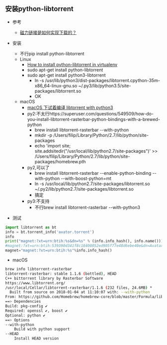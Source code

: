## 安装python-libtorrent

- 参考
    - [磁力链接是如何实现下载的？](http://www.aneasystone.com/archives/2015/05/how-does-magnet-link-work.html)

- 安装
    - 不行pip install python-libtorrent
    - Linux
        - [How to install python-libtorrent in virtualenv](http://dreamingpotato.com/2015/11/21/how-to-install-python-libtorrent-in-virtualenv/)
        - sudo apt-get install python-libtorrent
        - sudo apt-get install python3-libtorrent
            - ln -s  /usr/lib/python3/dist-packages/libtorrent.cpython-35m-x86_64-linux-gnu.so ~/.py3/lib/python3.5/site-packages/libtorrent.so
            - OK
    - macOS
        - [macOS 下试着编译 libtorrent with python3](https://www.fdb713.com/archives/1054)
        - py2:不太行https://superuser.com/questions/549509/how-do-you-install-libtorrent-rasterbar-python-bindings-with-a-brewed-python
            - brew install libtorrent-rasterbar --with-python 
            - mkdir -p /Users/filip/Library/Python/2.7/lib/python/site-packages
             - echo 'import site; site.addsitedir("/usr/local/lib/python2.7/site-packages")' >> /Users/filip/Library/Python/2.7/lib/python/site-packages/homebrew.pth
         - py2,可以了
            - brew install libtorrent-rasterbar --enable-python-binding --with-python --with-boost-python=mt
            - ln -s /usr/local/lib/python2.7/site-packages/libtorrent.so ~/.py2/lib/python2.7/site-packages/libtorrent.so
            - 搞定
         - py3:不支持
             - 不行brew install libtorrent-rasterbar --with-python3


- 测试
```python
import libtorrent as bt
info = bt.torrent_info('avator.torrent')
info
print("magnet:?xt=urn:btih:%s&dn=%s" % (info.info_hash(), info.name()))
#magnet:?xt=urn:btih:539390d341f8c18400052ed905f77e48d6ebe40e&dn=Avatar ECE (2009) [1080p]
magnet="magnet:?xt=urn:btih:%s"%info.info_hash()
```

- macOS
```bash
brew info libtorrent-rasterbar
libtorrent-rasterbar: stable 1.1.6 (bottled), HEAD
C++ bittorrent library by Rasterbar Software
https://www.libtorrent.org/
/usr/local/Cellar/libtorrent-rasterbar/1.1.6 (232 files, 24.6MB) *
  Built from source on 2018-01-04 at 11:10:07 with: --with-python
From: https://github.com/Homebrew/homebrew-core/blob/master/Formula/libtorrent-rasterbar.rb
==> Dependencies
Build: pkg-config ✔
Required: openssl ✔, boost ✔
Optional: python ✔
==> Options
--with-python
	Build with python support
--HEAD
	Install HEAD version
```
